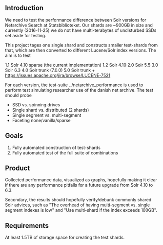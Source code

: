 ## Introduction
We need to test the performance difference between Solr versions for Netarchive Search at Statsbiblioteket. Our shards are ~900GB in size and currently (2016-11-25) we do not have multi-terabytes of undisturbed SSDs set aside for testing.

This project tages one single shard and constructs smaller test-shards from that, which are then converted to different Lucene/Solr index versions. The aim is to test

 1.1 Solr 4.10 sparse (the current implementation)
 1.2 Solr 4.10
 2.0 Solr 5.5
 3.0 Solr 6.3
 4.0 Solr trunk (7.0.0)
 5.0 Solr trunk + https://issues.apache.org/jira/browse/LUCENE-7521

For each version, the test-suite ../netarchive_performance is used to perform test simulating researcher use of the danish net archive. The test should probe

 * SSD vs. spinning drives
 * Single shard vs. distributed (2 shards)
 * Single segment vs. multi-segment
 * Faceting none/vanilla/sparse

## Goals
 1. Fully automated construction of test-shards
 2. Fully automated test of the full suite of combinations

## Product
Collected performance data, visualized as graphs, hopefully making it clear if there are any performance pitfalls for a future upgrade from Solr 4.10 to 6.3.

Secondary, the results should hopefully verify/debunk commonly shared Solr advices, such as "The overhead of having multi-segment vs. single segment indexes is low" and "Use multi-shard if the index exceeds 100GB".

## Requirements
At least 1.5TB of storage space for creating the test shards.
